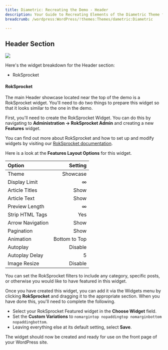 ```yaml
---
title: Diametric: Recreating the Demo - Header
description: Your Guide to Recreating Elements of the Diametric Theme for WordPress
breadcrumb: /wordpress:WordPress/!themes:Themes/dametric:Diametric

---
```


Header Section
-----
![][demo]

Here's the widget breakdown for the Header section:

* RokSprocket

#### RokSprocket
The main Header showcase located near the top of the demo is a RokSprocket widget. You'll need to do two things to prepare this widget so that it looks similar to the one in the demo.

First, you'll need to create the RokSprocket Widget. You can do this by navigating to **Administration -> RokSprocket Admin** and creating a new **Features** widget. 

You can find out more about RokSprocket and how to set up and modify widgets by visiting our [RokSprocket documentation][roksprocket].

Here is a look at the **Features Layout Options** for this widget.

| Option           |       Setting |  
| :--------------- | ------------: |  
| Theme            |      Showcase |  
| Display Limit    |             ∞ |  
| Article Titles   |          Show |  
| Article Text     |          Show |  
| Preview Length   |             ∞ |  
| Strip HTML Tags  |           Yes |  
| Arrow Navigation |          Show |  
| Pagination       |          Show |  
| Animation        | Bottom to Top |  
| Autoplay         |       Disable |  
| Autoplay Delay   |             5 |  
| Image Resize     |       Disable |  

You can set the RokSprocket filters to include any category, specific posts, or otherwise you would like to have featured in this widget.

Once you have created this widget, you can add it via the Widgets menu by clicking **RokSprocket** and dragging it to the appropriate section. When you have done this, you'll need to complete the following.

* Select your RokSprocket Featured widget in the **Choose Widget** field.
* Set the **Custom Variations** to `nomargintop nopaddingtop nomarginbottom nopaddingbottom`.
* Leaving everything else at its default setting, select **Save**.

The widget should now be created and ready for use on the front page of your WordPress site.

[demo]: assets/demo_2.jpeg
[menu]: ../../start/menus.md
[roksprocket]: ../../extensions/roksprocket/